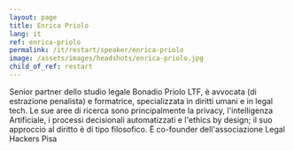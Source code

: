 ```yaml
---
layout: page
title: Enrica Priolo
lang: it
ref: enrica-priolo
permalink: /it/restart/speaker/enrica-priolo
image: /assets/images/headshots/enrica-priolo.jpg
child_of_ref: restart
---
```


Senior partner dello studio legale Bonadio Priolo LTF, è avvocata (di
estrazione penalista) e formatrice, specializzata in diritti umani e in legal
tech. Le sue aree di ricerca sono principalmente la privacy, l'intelligenza
Artificiale, i processi decisionali automatizzati e l'ethics by design; il suo
approccio al diritto è di tipo filosofico. È co-founder dell'associazione Legal
Hackers Pisa
